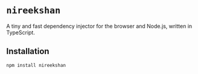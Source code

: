 # `nireekshan`

A tiny and fast dependency injector for the browser and Node.js, written in TypeScript.

## Installation

```bash
npm install nireekshan
```
